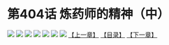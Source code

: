 # 第404话 炼药师的精神（中）
![](https://mhpic.xiaomingtaiji.net/comic/D/斗破苍穹拆分版/404话/1.jpg-zymk.middle.webp)
![](https://mhpic.xiaomingtaiji.net/comic/D/斗破苍穹拆分版/404话/2.jpg-zymk.middle.webp)
![](https://mhpic.xiaomingtaiji.net/comic/D/斗破苍穹拆分版/404话/3.jpg-zymk.middle.webp)
![](https://mhpic.xiaomingtaiji.net/comic/D/斗破苍穹拆分版/404话/4.jpg-zymk.middle.webp)
![](https://mhpic.xiaomingtaiji.net/comic/D/斗破苍穹拆分版/404话/5.jpg-zymk.middle.webp)
![](https://mhpic.xiaomingtaiji.net/comic/D/斗破苍穹拆分版/404话/6.jpg-zymk.middle.webp)
![](https://mhpic.xiaomingtaiji.net/comic/D/斗破苍穹拆分版/404话/7.jpg-zymk.middle.webp)
[【上一章】](./403.md)
[【目录】](./README.md)
[【下一章】](./405.md)

